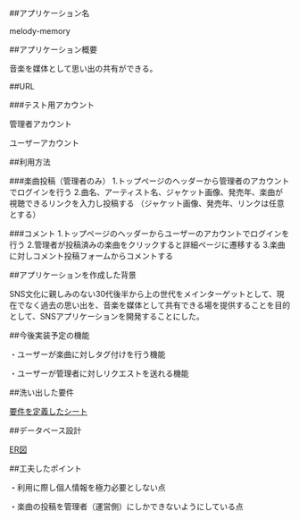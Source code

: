 ##アプリケーション名

melody-memory


##アプリケーション概要

音楽を媒体として思い出の共有ができる。


##URL

###テスト用アカウント

  管理者アカウント

  ユーザーアカウント


##利用方法

###楽曲投稿（管理者のみ）
  1.トップページのヘッダーから管理者のアカウントでログインを行う
  2.曲名、アーティスト名、ジャケット画像、発売年、楽曲が視聴できるリンクを入力し投稿する
    （ジャケット画像、発売年、リンクは任意とする）
  
###コメント
  1.トップページのヘッダーからユーザーのアカウントでログインを行う
  2.管理者が投稿済みの楽曲をクリックすると詳細ページに遷移する
  3.楽曲に対しコメント投稿フォームからコメントする


##アプリケーションを作成した背景

SNS文化に親しみのない30代後半から上の世代をメインターゲットとして、現在でなく過去の思い出を、音楽を媒体として共有できる場を提供することを目的として、SNSアプリケーションを開発することにした。


##今後実装予定の機能

  ・ユーザーが楽曲に対しタグ付けを行う機能

  ・ユーザーが管理者に対しリクエストを送れる機能


##洗い出した要件

[要件を定義したシート](https://docs.google.com/spreadsheets/d/1hRWk7jhpUBAyQFVHLB6gfUU8SlEs5cfG1bPz4N0edJI/edit#gid=982722306)


##データベース設計

[ER図](https://gyazo.com/369c82e236741d1f8c0c177a9ce1483b)


##工夫したポイント

  ・利用に際し個人情報を極力必要としない点

  ・楽曲の投稿を管理者（運営側）にしかできないようにしている点
